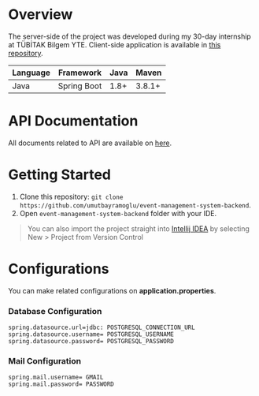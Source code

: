 # Overview

The server-side of the project was developed during my 30-day internship at TÜBİTAK Bilgem YTE. Client-side application is available in [this repository](https://github.com/umutbayramoglu/event-management-system-frontend).

| Language | Framework | Java | Maven 
| -------- | -------- |--------|--------
| Java | Spring Boot| 1.8+| 3.8.1+

# API Documentation
All documents related to API are available on [here](https://github.com/umutbayramoglu/event-management-system-backend/wiki/API-Documentation).

# Getting Started
1. Clone this repository:
`git clone https://github.com/umutbayramoglu/event-management-system-backend`. 
2. Open `event-management-system-backend` folder with your IDE. 

> You can also import the project straight into [Intellij IDEA](https://github.com/JetBrains/intellij-community) by selecting New > Project from Version Control

# Configurations
You can make related configurations on **application.properties**.

### Database Configuration
```
spring.datasource.url=jdbc: POSTGRESQL_CONNECTION_URL
spring.datasource.username= POSTGRESQL_USERNAME 
spring.datasource.password= POSTGRESQL_PASSWORD 
```
### Mail Configuration
```
spring.mail.username= GMAIL
spring.mail.password= PASSWORD
```
